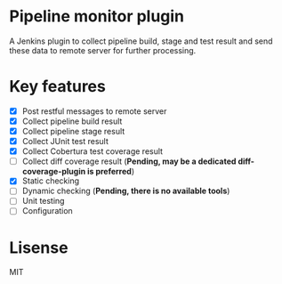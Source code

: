 # Pipeline monitor plugin
A Jenkins plugin to collect pipeline build, stage and test result and send these data to remote server for further processing.

# Key features
- [x] Post restful messages to remote server 
- [x] Collect pipeline build result
- [x] Collect pipeline stage result
- [x] Collect JUnit test result
- [x] Collect Cobertura test coverage result
- [ ] Collect diff coverage result (**Pending, may be a dedicated diff-coverage-plugin is preferred**)
- [x] Static checking
- [ ] Dynamic checking (**Pending, there is no available tools**)
- [ ] Unit testing
- [ ] Configuration

# Lisense
MIT